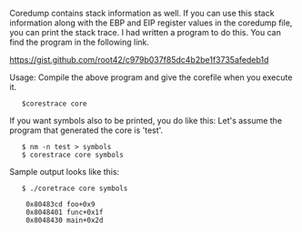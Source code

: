 Coredump contains stack information as well. If you can use this stack information along with the EBP and EIP register values in the coredump file, you can print the stack trace. I had written a program to do this. You can find the program in the following link.

https://gist.github.com/root42/c979b037f85dc4b2be1f3735afedeb1d

Usage: Compile the above program and give the corefile when you execute it.

       $corestrace core
       
If you want symbols also to be printed, you do like this: Let's assume the program that generated the core is 'test'.

       $ nm -n test > symbols
       $ corestrace core symbols
       
Sample output looks like this:

       $ ./coretrace core symbols 

        0x80483cd foo+0x9
        0x8048401 func+0x1f
        0x8048430 main+0x2d
